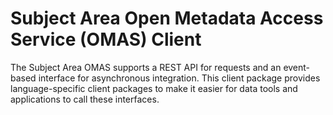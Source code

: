 <!-- SPDX-License-Identifier: Apache-2.0 -->

# Subject Area Open Metadata Access Service (OMAS) Client

The Subject Area OMAS supports a REST API for requests and an event-based
interface for asynchronous integration.  This client
package provides language-specific client packages to make it easier
for data tools and applications to call these interfaces.